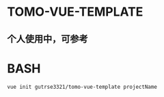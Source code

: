 # TOMO-VUE-TEMPLATE
个人使用中，可参考
---
# BASH
```bash
vue init gutrse3321/tomo-vue-template projectName
```
